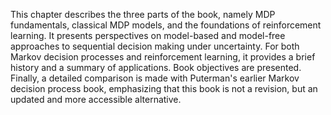 This chapter describes the three parts of the book, namely MDP fundamentals, classical MDP models, and the foundations of reinforcement learning. It presents perspectives on model-based and model-free approaches to sequential decision making under uncertainty. For both Markov decision processes and reinforcement learning, it provides a brief history and a summary of applications. Book objectives are presented. Finally, a detailed comparison is made with Puterman's earlier Markov decision process book, emphasizing that this book is not a revision, but an updated and more accessible alternative.
